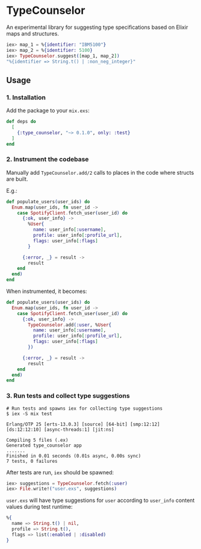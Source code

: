 # TypeCounselor

An experimental library for suggesting type specifications based on Elixir maps
and structures.

```elixir
iex> map_1 = %{identifier: "IBM5100"}
iex> map_2 = %{identifier: 5100}
iex> TypeCounselor.suggest([map_1, map_2])
"%{identifier => String.t() | :non_neg_integer}"
```

## Usage

### 1. Installation

Add the package to your `mix.exs`:

```elixir
def deps do
  [
    {:type_counselor, "~> 0.1.0", only: :test}
  ]
end
```

### 2. Instrument the codebase

Manually add `TypeCounselor.add/2` calls to places in the code where structs are
built.

E.g.:

```elixir
def populate_users(user_ids) do
  Enum.map(user_ids, fn user_id ->
    case SpotifyClient.fetch_user(user_id) do
      {:ok, user_info} ->
        %User{
          name: user_info[:username],
          profile: user_info[:profile_url],
          flags: user_info[:flags]
        }

      {:error, _} = result ->
        result
    end
  end)
end
```

When instrumented, it becomes:

```elixir
def populate_users(user_ids) do
  Enum.map(user_ids, fn user_id ->
    case SpotifyClient.fetch_user(user_id) do
      {:ok, user_info} ->
        TypeCounselor.add(:user, %User{
          name: user_info[:username],
          profile: user_info[:profile_url],
          flags: user_info[:flags]
        })

      {:error, _} = result ->
        result
    end
  end)
end
```

### 3. Run tests and collect type suggestions

```shell
# Run tests and spawns iex for collecting type suggestions
$ iex -S mix test

Erlang/OTP 25 [erts-13.0.3] [source] [64-bit] [smp:12:12] [ds:12:12:10] [async-threads:1] [jit:ns]

Compiling 5 files (.ex)
Generated type_counselor app
.......
Finished in 0.01 seconds (0.01s async, 0.00s sync)
7 tests, 0 failures
```

After tests are run, `iex` should be spawned:

```elixir
iex> suggestions = TypeCounselor.fetch(:user)
iex> File.write!("user.exs", suggestions)
```

`user.exs` will have type suggestions for `user` according to `user_info`
content values during test runtime:

```elixir
%{
  name => String.t() | nil,
  profile => String.t(),
  flags => list(:enabled | :disabled)
}
```